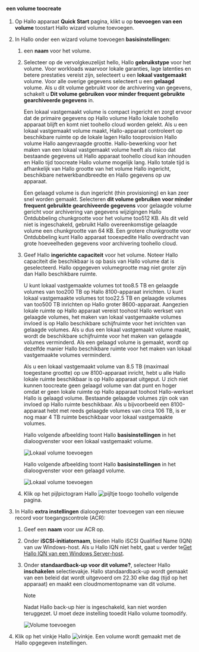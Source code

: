 <!--author=alkohli last changed: 08/16/2016-->

#### <a name="toocreate-a-volume"></a>een volume toocreate
1. Op Hallo apparaat **Quick Start** pagina, klikt u op **toevoegen van een volume** toostart Hallo wizard volume toevoegen.
2. In Hallo onder een wizard volume toevoegen **basisinstellingen**:
   
   1. een **naam** voor het volume.
   2. Selecteer op de vervolgkeuzelijst hello, Hallo **gebruikstype** voor het volume. Voor workloads waarvoor lokale garanties, lage latenties en betere prestaties vereist zijn, selecteert u een **lokaal vastgemaakt** volume. Voor alle overige gegevens selecteert u een **gelaagd** volume. Als u dit volume gebruikt voor de archivering van gegevens, schakelt u **Dit volume gebruiken voor minder frequent gebruikte gearchiveerde gegevens** in. 
      
       Een lokaal vastgemaakt volume is compact ingericht en zorgt ervoor dat de primaire gegevens op Hallo volume Hallo lokale toohello apparaat blijft en komt niet toohello cloud worden gelekt.  Als u een lokaal vastgemaakt volume maakt, Hallo-apparaat controleert op beschikbare ruimte op de lokale lagen Hallo tooprovision Hallo volume Hallo aangevraagde grootte. Hallo-bewerking voor het maken van een lokaal vastgemaakt volume heeft als risico dat bestaande gegevens uit Hallo apparaat toohello cloud kan inhouden en Hallo tijd toocreate Hallo volume mogelijk lang. Hallo totale tijd is afhankelijk van Hallo grootte van het volume Hallo ingericht, beschikbare netwerkbandbreedte en Hallo gegevens op uw apparaat. 
      
       Een gelaagd volume is dun ingericht (thin provisioning) en kan zeer snel worden gemaakt. Selecteren **dit volume gebruiken voor minder frequent gebruikte gearchiveerde gegevens** voor gelaagde volume gericht voor archivering van gegevens wijzigingen Hallo Ontdubbeling chunkgrootte voor het volume too512 KB. Als dit veld niet is ingeschakeld, gebruikt Hallo overeenkomstige gelaagde volume een chunkgrootte van 64 KB. Een grotere chunkgrootte voor Ontdubbeling kunt Hallo apparaat tooexpedite Hallo overdracht van grote hoeveelheden gegevens voor archivering toohello cloud.
   3. Geef Hallo **ingerichte capaciteit** voor het volume. Noteer Hallo capaciteit die beschikbaar is op basis van Hallo volume dat is geselecteerd. Hallo opgegeven volumegrootte mag niet groter zijn dan Hallo beschikbare ruimte.
      
       U kunt lokaal vastgemaakte volumes tot too8.5 TB en gelaagde volumes van too200 TB op Hallo 8100-apparaat inrichten. U kunt lokaal vastgemaakte volumes tot too22.5 TB en gelaagde volumes van too500 TB inrichten op Hallo groter 8600-apparaat. Aangezien lokale ruimte op Hallo apparaat vereist toohost Hallo werkset van gelaagde volumes, het maken van lokaal vastgemaakte volumes invloed is op Hallo beschikbare schijfruimte voor het inrichten van gelaagde volumes. Als u dus een lokaal vastgemaakt volume maakt, wordt de beschikbare schijfruimte voor het maken van gelaagde volumes verminderd. Als een gelaagd volume is gemaakt, wordt op dezelfde manier Hallo beschikbare ruimte voor het maken van lokaal vastgemaakte volumes verminderd.
      
       Als u een lokaal vastgemaakt volume van 8.5 TB (maximaal toegestane grootte) op uw 8100-apparaat inricht, hebt u alle Hallo lokale ruimte beschikbaar is op Hallo apparaat uitgeput. U zich niet kunnen toocreate geen gelaagd volume van dat punt en hoger omdat er geen lokale ruimte op Hallo apparaat toohost Hallo-werkset Hallo is gelaagd volume. Bestaande gelaagde volumes zijn ook van invloed op Hallo ruimte beschikbaar. Als u bijvoorbeeld een 8100-apparaat hebt met reeds gelaagde volumes van circa 106 TB, is er nog maar 4 TB ruimte beschikbaar voor lokaal vastgemaakte volumes.
      
       Hallo volgende afbeelding toont Hallo **basisinstellingen** in het dialoogvenster voor een lokaal vastgemaakt volume.
      
        ![Lokaal volume toevoegen](./media/storsimple-create-volume-u2/add-local-volume-include.png)
      
       Hallo volgende afbeelding toont Hallo **basisinstellingen** in het dialoogvenster voor een gelaagd volume.
      
        ![Lokaal volume toevoegen](./media/storsimple-create-volume-u2/add-tiered-volume-include.png)
   
   1. Klik op het pijlpictogram Hallo ![pijltje](./media/storsimple-create-volume-u2/HCS_ArrowIcon-include.png) toogo toohello volgende pagina.
3. In Hallo **extra instellingen** dialoogvenster toevoegen van een nieuwe record voor toegangscontrole (ACR):
   
   1. Geef een **naam** voor uw ACR op.
   2. Onder **iSCSI-initiatornaam**, bieden Hallo iSCSI Qualified Name (IQN) van uw Windows-host. Als u Hallo IQN niet hebt, gaat u verder te[Get Hallo IQN van een Windows Server-host](#get-the-iqn-of-a-windows-server-host).
   3. Onder **standaardback-up voor dit volume?**, selecteer Hallo **inschakelen** selectievakje. Hallo standaardback-up wordt gemaakt van een beleid dat wordt uitgevoerd om 22.30 elke dag (tijd op het apparaat) en maakt een cloudmomentopname van dit volume.
      
      > [!NOTE]
      > Nadat Hallo back-up hier is ingeschakeld, kan niet worden teruggezet. U moet deze instelling tooedit Hallo volume toomodify.
      > 
      > 
      
      ![Volume toevoegen](./media/storsimple-create-volume-u2/AddVolumeAdditionalSettings1.png)
4. Klik op het vinkje Hallo ![vinkje](./media/storsimple-create-volume-u2/HCS_CheckIcon-include.png). Een volume wordt gemaakt met de Hallo opgegeven instellingen.

